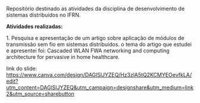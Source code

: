 <p> Repositório destinado as atividades da disciplina de desenvolvimento de sistemas distribuídos no IFRN. </p>

<strong> Atividades realizadas: </strong>

<p> 1. Pesquisa e apresentação de um artigo sobre aplicação de módulos de transmissão sem fio em sistemas distribuídos.
o tema do artigo que estudei e apresentei foi: Cascaded WLAN FWA networking and computing architecture for pervasive in home healthcare.
  
link do slide: https://www.canva.com/design/DAGlSlJYZEQ/Hz3zlA5tQ2KCMYEOevfkLA/edit?utm_content=DAGlSlJYZEQ&utm_campaign=designshare&utm_medium=link2&utm_source=sharebutton
</p>


